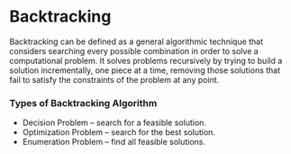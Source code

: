 # Backtracking

Backtracking can be defined as a general algorithmic technique that considers searching every possible combination in order to solve a computational problem.
It solves problems recursively by trying to build a solution incrementally, one piece at a time, removing those solutions that fail to satisfy the constraints of the problem at any point.

### Types of Backtracking Algorithm

- Decision Problem – search for a feasible solution.
- Optimization Problem – search for the best solution.
- Enumeration Problem – find all feasible solutions.
